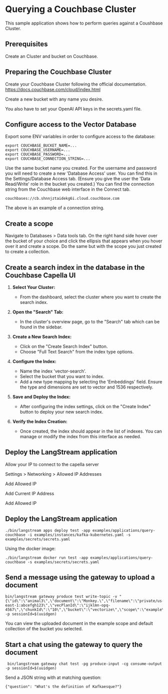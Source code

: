 # Querying a Couchbase Cluster

This sample application shows how to perform queries against a Coushbase Cluster.

## Prerequisites

Create an Cluster and bucket on Couchbase.


## Preparing the Couchbase Cluster

Create your Couchbase Cluster following the official documentation.
https://docs.couchbase.com/cloud/index.html

Create a new bucket with any name you desire.

You also have to set your OpenAI API keys in the secrets.yaml file. 

## Configure access to the Vector Database

Export some ENV variables in order to configure access to the database:

```
export COUCHBASE_BUCKET_NAME=...
export COUCHBASE_USERNAME=...
export COUCHBASE_PASSWORD=...
export COUCHBASE_CONNECTION_STRING=...
```

Use the same bucket name you created.
For the username and password you will need to create a new 'Database Access' user. You can find this in the Settings/Database Access tab.
(Ensure you give the user the 'Data Read/Write' role in the bucket you created.)
You can find the connection string from the Couchbase web interface in the Connect tab.

```
couchbases://cb.shnnjztaidekg6i.cloud.couchbase.com
```

The above is an example of a connection string.

## Create a scope

Navigate to Databases > Data tools tab.
On the right hand side hover over the bucket of your choice and click the ellipsis that appears when you hover over it and create a scope.
Do the same but with the scope you just created to create a collection.

## Create a search index in the database in the Couchbase Capella UI

1. **Select Your Cluster:**
   - From the dashboard, select the cluster where you want to create the search index.

2. **Open the "Search" Tab:**
   - In the cluster's overview page, go to the "Search" tab which can be found in the sidebar.

3. **Create a New Search Index:**
   - Click on the "Create Search Index" button.
   - Choose "Full Text Search" from the index type options.

4. **Configure the Index:**
   - Name the index 'vector-search'.
   - Select the bucket that you want to index.
   - Add a new type mapping by selecting the 'Embeddings' field. Ensure the type and dimensions are set to vector and 1536 respectively.

5. **Save and Deploy the Index:**
   - After configuring the index settings, click on the "Create Index" button to deploy your new search index.

6. **Verify the Index Creation:**
   - Once created, the index should appear in the list of indexes. You can manage or modify the index from this interface as needed.

## Deploy the LangStream application
Allow your IP to connect to the capella server

Settings > Networking > Allowed IP Addresses 

Add Allowed IP 

Add Current IP Address

Add Allowed IP


## Deploy the LangStream application

```
./bin/langstream apps deploy test -app examples/applications/query-couchbase -i examples/instances/kafka-kubernetes.yaml -s examples/secrets/secrets.yaml
```
Using the docker image:

```
./bin/langstream docker run test -app examples/applications/query-couchbase -s examples/secrets/secrets.yaml
```

## Send a message using the gateway to upload a document

```
bin/langstream gateway produce test write-topic -v "{\"id\":\"animal3\",\"document\":\"Monkey.\",\"filename\":\"private/us-east-1:abcefgh123\",\"vecPlanId\":\"ijklmn-opq-4567\",\"chunkId\":\"10\",\"bucket\":\"vectorize\",\"scope\":\"example\",\"collection\":\"default\"}" -p sessionId=$(uuidgen)

```
You can view the uploaded document in the example scope and default collection of the bucket you selected.

## Start a chat using the gateway to query the document

```
 bin/langstream gateway chat test -pg produce-input -cg consume-output -p sessionId=$(uuidgen)
 ```

 Send a JSON string with at matching question:

```
{"question": "What's the definition of Kafkaesque?"}
```



